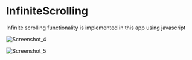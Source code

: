 # InfiniteScrolling
Infinite scrolling functionality is implemented in this app using javascript

![Screenshot_4](https://user-images.githubusercontent.com/30286287/87855063-7ca62600-c933-11ea-8e04-e83071c1926c.png)

![Screenshot_5](https://user-images.githubusercontent.com/30286287/87855065-7e6fe980-c933-11ea-9aef-d13491b0fc54.png)
